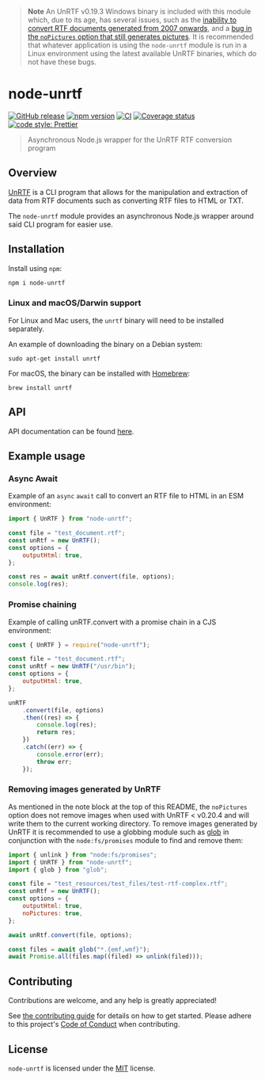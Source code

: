 > **Note**
> An UnRTF v0.19.3 Windows binary is included with this module which, due to its age, has several issues,
> such as the [inability to convert RTF documents generated from 2007 onwards](https://github.com/Fdawgs/node-unrtf/issues/83), and a [bug in the
> `noPictures` option that still generates pictures](https://github.com/Fdawgs/node-unrtf/issues/81).
> It is recommended that whatever application is using the `node-unrtf` module is run in a Linux environment using the latest
> available UnRTF binaries, which do not have these bugs.

# node-unrtf

[![GitHub release](https://img.shields.io/github/release/Fdawgs/node-unrtf.svg)](https://github.com/Fdawgs/node-unrtf/releases/latest/)
[![npm version](https://img.shields.io/npm/v/node-unrtf)](https://npmjs.com/package/node-unrtf)
[![CI](https://github.com/Fdawgs/node-unrtf/actions/workflows/ci.yml/badge.svg?branch=main)](https://github.com/Fdawgs/node-unrtf/actions/workflows/ci.yml)
[![Coverage status](https://coveralls.io/repos/github/Fdawgs/node-unrtf/badge.svg?branch=main)](https://coveralls.io/github/Fdawgs/node-unrtf?branch=main)
[![code style: Prettier](https://img.shields.io/badge/code_style-prettier-ff69b4.svg?style=flat)](https://github.com/prettier/prettier)

> Asynchronous Node.js wrapper for the UnRTF RTF conversion program

## Overview

[UnRTF](https://gnu.org/software/unrtf/) is a CLI program that allows for the manipulation and extraction of data from RTF documents such as converting RTF files to HTML or TXT.

The `node-unrtf` module provides an asynchronous Node.js wrapper around said CLI program for easier use.

## Installation

Install using `npm`:

```bash
npm i node-unrtf
```

### Linux and macOS/Darwin support

For Linux and Mac users, the `unrtf` binary will need to be installed separately.

An example of downloading the binary on a Debian system:

```
sudo apt-get install unrtf
```

For macOS, the binary can be installed with [Homebrew](https://brew.sh/):

```
brew install unrtf
```

## API

API documentation can be found [here](https://github.com/Fdawgs/node-unrtf/blob/main/API.md).

## Example usage

### Async Await

Example of an `async` `await` call to convert an RTF file to HTML in an ESM environment:

```js
import { UnRTF } from "node-unrtf";

const file = "test_document.rtf";
const unRtf = new UnRTF();
const options = {
	outputHtml: true,
};

const res = await unRtf.convert(file, options);
console.log(res);
```

### Promise chaining

Example of calling unRTF.convert with a promise chain in a CJS environment:

```js
const { UnRTF } = require("node-unrtf");

const file = "test_document.rtf";
const unRtf = new UnRTF("/usr/bin");
const options = {
	outputHtml: true,
};

unRTF
	.convert(file, options)
	.then((res) => {
		console.log(res);
		return res;
	})
	.catch((err) => {
		console.error(err);
		throw err;
	});
```

### Removing images generated by UnRTF

As mentioned in the note block at the top of this README, the `noPictures` option does not remove images
when used with UnRTF < v0.20.4 and will write them to the current working directory.
To remove images generated by UnRTF it is recommended to use a globbing module such as [glob](https://www.npmjs.com/package/glob) in conjunction with the `node:fs/promises` module to find and remove them:

```js
import { unlink } from "node:fs/promises";
import { UnRTF } from "node-unrtf";
import { glob } from "glob";

const file = "test_resources/test_files/test-rtf-complex.rtf";
const unRtf = new UnRTF();
const options = {
	outputHtml: true,
	noPictures: true,
};

await unRtf.convert(file, options);

const files = await glob("*.{emf,wmf}");
await Promise.all(files.map((filed) => unlink(filed)));
```

## Contributing

Contributions are welcome, and any help is greatly appreciated!

See [the contributing guide](https://github.com/Fdawgs/.github/blob/main/CONTRIBUTING.md) for details on how to get started.
Please adhere to this project's [Code of Conduct](https://github.com/Fdawgs/.github/blob/main/CODE_OF_CONDUCT.md) when contributing.

## License

`node-unrtf` is licensed under the [MIT](./LICENSE) license.
